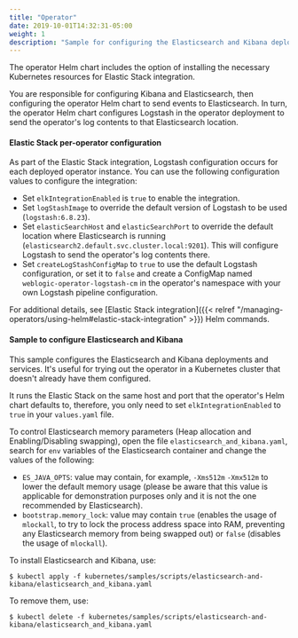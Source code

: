 ```yaml
---
title: "Operator"
date: 2019-10-01T14:32:31-05:00
weight: 1
description: "Sample for configuring the Elasticsearch and Kibana deployments and services for the operator's logs."
---
```


The operator Helm chart includes the option of installing the necessary Kubernetes resources for Elastic Stack integration.

You are responsible for configuring Kibana and Elasticsearch, then configuring the operator Helm chart to send events to Elasticsearch. In turn, the operator Helm chart configures Logstash in the operator deployment to send the operator's log contents to that Elasticsearch location.

#### Elastic Stack per-operator configuration

As part of the Elastic Stack integration, Logstash configuration occurs for each deployed operator instance.  You can use the following configuration values to configure the integration:

* Set `elkIntegrationEnabled` is `true` to enable the integration.
* Set `logStashImage` to override the default version of Logstash to be used (`logstash:6.8.23`).
* Set `elasticSearchHost` and `elasticSearchPort` to override the default location where Elasticsearch is running (`elasticsearch2.default.svc.cluster.local:9201`). This will configure Logstash to send the operator's log contents there.
* Set `createLogStashConfigMap` to `true` to use the default Logstash configuration, or set it to `false` and create a ConfigMap named `weblogic-operator-logstash-cm` in the operator's namespace with your own Logstash pipeline configuration.

For additional details, see [Elastic Stack integration]({{< relref "/managing-operators/using-helm#elastic-stack-integration" >}}) Helm commands.

#### Sample to configure Elasticsearch and Kibana

This sample configures the Elasticsearch and Kibana deployments and services.
It's useful for trying out the operator in a Kubernetes cluster that doesn't already
have them configured.

It runs the Elastic Stack on the same host and port that the operator's Helm chart defaults
to, therefore, you only need to set `elkIntegrationEnabled` to `true` in your
`values.yaml` file.

To control Elasticsearch memory parameters (Heap allocation and Enabling/Disabling swapping), open the file `elasticsearch_and_kibana.yaml`, search for `env` variables of the Elasticsearch container and change the values of the following:

* `ES_JAVA_OPTS`: value may contain, for example, `-Xms512m` `-Xmx512m` to lower the default memory usage (please be aware that this value is applicable for demonstration purposes only and it is not the one recommended by Elasticsearch).
* `bootstrap.memory_lock`: value may contain `true` (enables the usage of `mlockall`, to try to lock the process address space into RAM, preventing any Elasticsearch memory from being swapped out) or `false` (disables the usage of `mlockall`).

To install Elasticsearch and Kibana, use:
```shell
$ kubectl apply -f kubernetes/samples/scripts/elasticsearch-and-kibana/elasticsearch_and_kibana.yaml
```

To remove them, use:
```shell
$ kubectl delete -f kubernetes/samples/scripts/elasticsearch-and-kibana/elasticsearch_and_kibana.yaml
```
